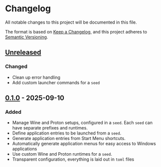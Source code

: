 # Changelog

All notable changes to this project will be documented in this file.

The format is based on [Keep a Changelog](https://keepachangelog.com/en/1.1.0/),
and this project adheres to [Semantic Versioning](https://semver.org/spec/v2.0.0.html).

## [Unreleased]

### Changed
- Clean up error handling
- Add custom launcher commands for a `seed`

## [0.1.0] - 2025-09-10

### Added
- Manage Wine and Proton setups, configured in a `seed`. Each `seed` can have separate prefixes and runtimes.
- Define application entries to be launched from a `seed`.
- Generate application entries from Start Menu shortcuts.
- Automatically generate application menus for easy access to Windows applications
- Use custom Wine and Proton runtimes for a `seed`.
- Transparent configuration, everything is laid out in `toml` files

[unreleased]: https://github.com/Damillora/flora/compare/v0.1.0...HEAD

[0.1.0]: https://github.com/Damillora/flora/releases/tag/v0.1.0
